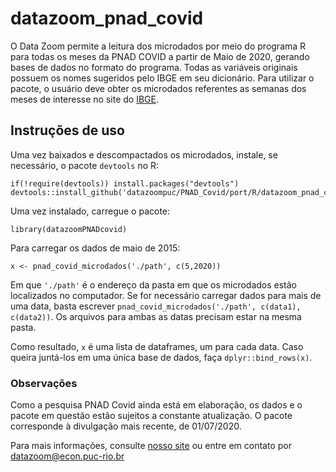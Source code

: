 # datazoom_pnad_covid
O Data Zoom permite a leitura dos microdados por meio do programa R para todas os meses da PNAD COVID a partir de Maio de 2020, gerando bases de dados no formato do programa. 
Todas as variáveis originais possuem os nomes sugeridos pelo IBGE em seu dicionário. Para utilizar o pacote, o usuário deve obter os microdados referentes as semanas 
dos meses de interesse no site do [IBGE](https://www.ibge.gov.br/).


## Instruções de uso
Uma vez baixados e descompactados os microdados, instale, se necessário, o pacote ```devtools``` no R:

```
if(!require(devtools)) install.packages("devtools")
devtools::install_github('datazoompuc/PNAD_Covid/port/R/datazoom_pnad_covid')
```
Uma vez instalado, carregue o pacote:

```
library(datazoomPNADcovid)
```
Para carregar os dados de maio de 2015:

```
x <- pnad_covid_microdados('./path', c(5,2020))
```
Em que ```'./path'``` é o endereço da pasta em que os microdados estão localizados no computador. Se for necessário carregar dados para mais de uma data, basta escrever
```pnad_covid_microdados('./path', c(data1), c(data2))```. Os arquivos para ambas as datas precisam estar na mesma pasta.

Como resultado, ```x``` é uma lista de dataframes, um para cada data. Caso queira juntá-los em uma única base de dados, faça ```dplyr::bind_rows(x)```.

### Observações
Como a pesquisa PNAD Covid ainda está em elaboração, os dados e o pacote em questão estão sujeitos a constante atualização. O pacote corresponde à divulgação mais recente, 
de 01/07/2020.

Para mais informações, consulte [nosso site](http://www.econ.puc-rio.br/datazoom/index.html) ou entre em contato por datazoom@econ.puc-rio.br

